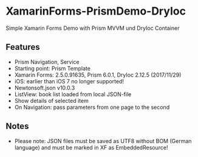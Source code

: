 # XamarinForms-PrismDemo-DryIoc

Simple Xamarin Forms Demo with Prism MVVM und DryIoc Container

## Features
* Prism Navigation, Service
* Starting point: Prism Template
* Xamarin Forms: 2.5.0.91635, Prism 6.0.1, DryIoc 2.12.5  (2017/11/29)
* iOS: earlier than iOS 7 no longer supported!
* Newtonsoft.json v10.0.3
* ListView: book list loaded from local JSON-file
* Show details of selected item
* On Navigation: pass parameters from one page to the second

## Notes
* Please note: JSON files must be saved as UTF8 without BOM (German language) and must be marked in XF as EmbeddedResource!
